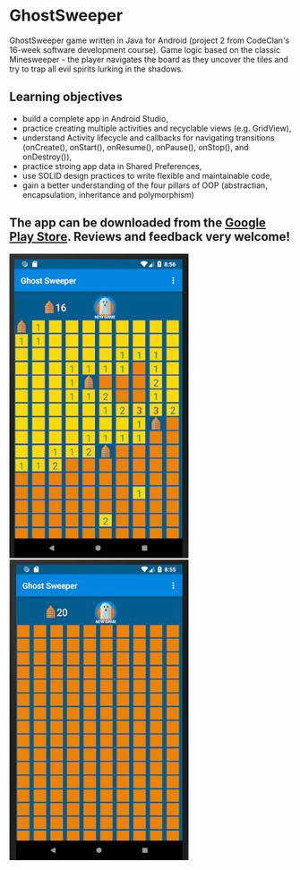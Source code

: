# GhostSweeper
GhostSweeper game written in Java for Android (project 2 from CodeClan's 16-week software development course). Game logic based on the classic Minesweeper - the player navigates the board as they uncover the tiles and try to trap all evil spirits lurking in the shadows.

## Learning objectives
- build a complete app in Android Studio,
- practice creating multiple activities and recyclable views (e.g. GridView),
- understand Activity lifecycle and callbacks for navigating transitions (onCreate(), onStart(), onResume(), onPause(), onStop(), and onDestroy()),
- practice stroing app data in Shared Preferences,
- use SOLID design practices to write flexible and maintainable code,
- gain a better understanding of the four pillars of OOP (abstractian, encapsulation, inheritance and polymorphism)

## The app can be downloaded from the <a href="https://play.google.com/store/apps/details?id=com.e20.ewa.ghostsweeper">Google Play Store</a>. Reviews and feedback very welcome!

![screenshot1](ghostsweeper1.png) ![screenshot2](ghostsweeper2.png)

